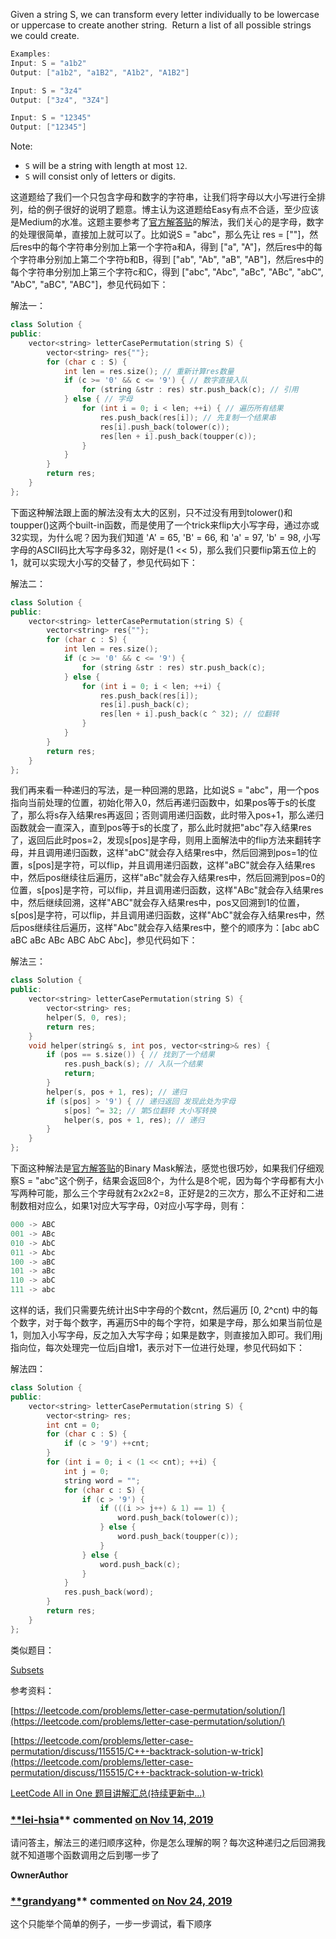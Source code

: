 Given a string S, we can transform every letter individually to be lowercase or uppercase to create another string.  Return a list of all possible strings we could create.

```cpp
Examples:
Input: S = "a1b2"
Output: ["a1b2", "a1B2", "A1b2", "A1B2"]

Input: S = "3z4"
Output: ["3z4", "3Z4"]

Input: S = "12345"
Output: ["12345"]
```

Note:

- `S` will be a string with length at most `12`.
- `S` will consist only of letters or digits.

这道题给了我们一个只包含字母和数字的字符串，让我们将字母以大小写进行全排列，给的例子很好的说明了题意。博主认为这道题给Easy有点不合适，至少应该是Medium的水准。这题主要参考了[官方解答贴](https://leetcode.com/problems/letter-case-permutation/solution/)的解法，我们关心的是字母，数字的处理很简单，直接加上就可以了。比如说S = "abc"，那么先让 res = [""]，然后res中的每个字符串分别加上第一个字符a和A，得到 ["a", "A"]，然后res中的每个字符串分别加上第二个字符b和B，得到 ["ab", "Ab", "aB", "AB"]，然后res中的每个字符串分别加上第三个字符c和C，得到 ["abc", "Abc", "aBc", "ABc", "abC", "AbC", "aBC", "ABC"]，参见代码如下：

解法一：

```cpp
class Solution {
public:
    vector<string> letterCasePermutation(string S) {
        vector<string> res{""};
        for (char c : S) {
            int len = res.size(); // 重新计算res数量
            if (c >= '0' && c <= '9') { // 数字直接入队
                for (string &str : res) str.push_back(c); // 引用
            } else { // 字母
                for (int i = 0; i < len; ++i) { // 遍历所有结果
                    res.push_back(res[i]); // 先复制一个结果串
                    res[i].push_back(tolower(c));
                    res[len + i].push_back(toupper(c));
                }
            }
        }
        return res;
    }
};
```

下面这种解法跟上面的解法没有太大的区别，只不过没有用到tolower()和toupper()这两个built-in函数，而是使用了一个trick来flip大小写字母，通过亦或32实现，为什么呢？因为我们知道 'A' = 65, 'B' = 66, 和 'a' = 97, 'b' = 98, 小写字母的ASCII码比大写字母多32，刚好是(1 << 5)，那么我们只要flip第五位上的1，就可以实现大小写的交替了，参见代码如下：

解法二：

```cpp
class Solution {
public:
    vector<string> letterCasePermutation(string S) {
        vector<string> res{""};
        for (char c : S) {
            int len = res.size();
            if (c >= '0' && c <= '9') {
                for (string &str : res) str.push_back(c);
            } else {
                for (int i = 0; i < len; ++i) {
                    res.push_back(res[i]);
                    res[i].push_back(c);
                    res[len + i].push_back(c ^ 32); // 位翻转
                }
            }
        }
        return res;
    }
};
```

我们再来看一种递归的写法，是一种回溯的思路，比如说S = "abc"，用一个pos指向当前处理的位置，初始化带入0，然后再递归函数中，如果pos等于s的长度了，那么将s存入结果res再返回；否则调用递归函数，此时带入pos+1，那么递归函数就会一直深入，直到pos等于s的长度了，那么此时就把"abc"存入结果res了，返回后此时pos=2，发现s[pos]是字母，则用上面解法中的flip方法来翻转字母，并且调用递归函数，这样"abC"就会存入结果res中，然后回溯到pos=1的位置，s[pos]是字符，可以flip，并且调用递归函数，这样"aBC"就会存入结果res中，然后pos继续往后遍历，这样"aBc"就会存入结果res中，然后回溯到pos=0的位置，s[pos]是字符，可以flip，并且调用递归函数，这样"ABc"就会存入结果res中，然后继续回溯，这样"ABC"就会存入结果res中，pos又回溯到1的位置，s[pos]是字符，可以flip，并且调用递归函数，这样"AbC"就会存入结果res中，然后pos继续往后遍历，这样"Abc"就会存入结果res中，整个的顺序为：[abc abC aBC aBc ABc ABC AbC Abc]，参见代码如下：

解法三：

```cpp
class Solution {
public:
    vector<string> letterCasePermutation(string S) {
        vector<string> res;
        helper(S, 0, res);
        return res;
    }
    void helper(string& s, int pos, vector<string>& res) {
        if (pos == s.size()) { // 找到了一个结果
            res.push_back(s); // 入队一个结果
            return;
        }
        helper(s, pos + 1, res); // 递归
        if (s[pos] > '9') { // 递归返回 发现此处为字母
            s[pos] ^= 32; // 第5位翻转 大小写转换
            helper(s, pos + 1, res); // 递归
        }
    }
};
```

下面这种解法是[官方解答贴](https://leetcode.com/problems/letter-case-permutation/solution/)的Binary Mask解法，感觉也很巧妙，如果我们仔细观察S = "abc"这个例子，结果会返回8个，为什么是8个呢，因为每个字母都有大小写两种可能，那么三个字母就有2x2x2=8，正好是2的三次方，那么不正好和二进制数相对应么，如果1对应大写字母，0对应小写字母，则有：

```cpp
000 -> ABC
001 -> ABc
010 -> AbC
011 -> Abc
100 -> aBC
101 -> aBc
110 -> abC
111 -> abc
```

这样的话，我们只需要先统计出S中字母的个数cnt，然后遍历 [0, 2^cnt) 中的每个数字，对于每个数字，再遍历S中的每个字符，如果是字母，那么如果当前位是1，则加入小写字母，反之加入大写字母；如果是数字，则直接加入即可。我们用j指向位，每次处理完一位后j自增1，表示对下一位进行处理，参见代码如下：

解法四：

```cpp
class Solution {
public:
    vector<string> letterCasePermutation(string S) {
        vector<string> res;
        int cnt = 0;
        for (char c : S) {
            if (c > '9') ++cnt;
        }
        for (int i = 0; i < (1 << cnt); ++i) {
            int j = 0;
            string word = "";
            for (char c : S) {
                if (c > '9') {
                    if (((i >> j++) & 1) == 1) {
                        word.push_back(tolower(c));
                    } else {
                        word.push_back(toupper(c));
                    }
                } else {
                    word.push_back(c);
                }
            }
            res.push_back(word);
        }
        return res;
    }
};
```

类似题目：

[Subsets](http://www.cnblogs.com/grandyang/p/4309345.html)

参考资料：

[https://leetcode.com/problems/letter-case-permutation/solution/](https://leetcode.com/problems/letter-case-permutation/solution/)

[https://leetcode.com/problems/letter-case-permutation/discuss/115515/C++-backtrack-solution-w-trick](https://leetcode.com/problems/letter-case-permutation/discuss/115515/C++-backtrack-solution-w-trick)

[LeetCode All in One 题目讲解汇总(持续更新中...)](http://www.cnblogs.com/grandyang/p/4606334.html)

### [**lei-hsia](https://github.com/lei-hsia)** commented [on Nov 14, 2019](https://github.com/grandyang/leetcode/issues/784#issuecomment-553544220)

请问答主，解法三的递归顺序这种，你是怎么理解的啊？每次这种递归之后回溯我就不知道哪个函数调用之后到哪一步了

**OwnerAuthor**

### [**grandyang](https://github.com/grandyang)** commented [on Nov 24, 2019](https://github.com/grandyang/leetcode/issues/784#issuecomment-557833623)

这个只能举个简单的例子，一步一步调试，看下顺序